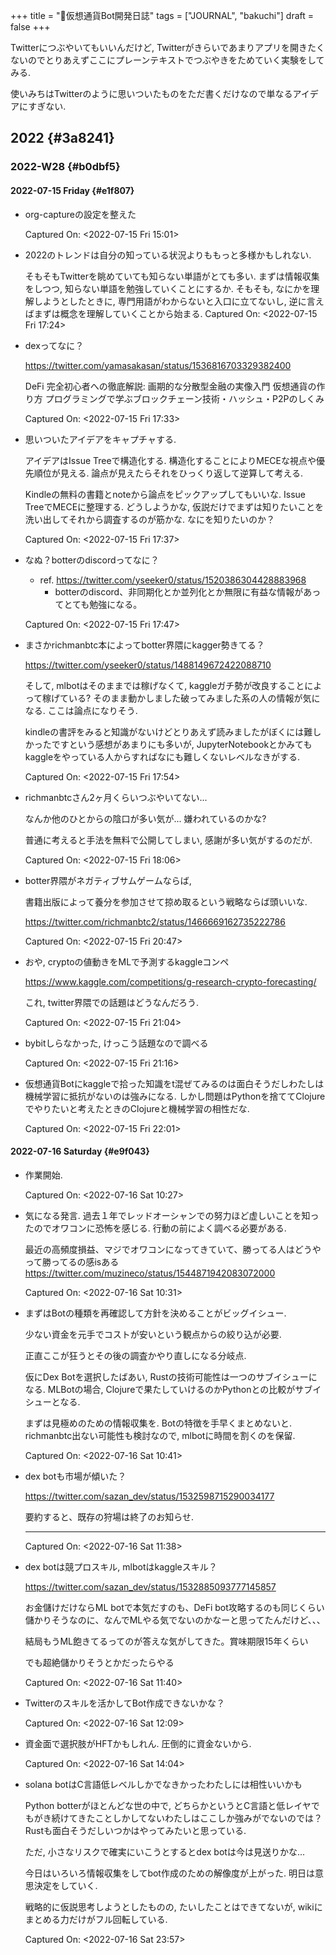 +++
title = "📓仮想通貨Bot開発日誌"
tags = ["JOURNAL", "bakuchi"]
draft = false
+++

Twitterにつぶやいてもいいんだけど, Twitterがきらいであまりアプリを開きたくないのでとりあえずここにプレーンテキストでつぶやきをためていく実験をしてみる.

使いみちはTwitterのように思いついたものをただ書くだけなので単なるアイデアにすぎない.


## 2022 {#3a8241}


### 2022-W28 {#b0dbf5}


#### 2022-07-15 Friday {#e1f807}

<!--list-separator-->

-  org-captureの設定を整えた

    Captured On: <span class="timestamp-wrapper"><span class="timestamp">&lt;2022-07-15 Fri 15:01&gt;</span></span>

<!--list-separator-->

-  2022のトレンドは自分の知っている状況よりももっと多様かもしれない.

    そもそもTwitterを眺めていても知らない単語がとても多い. まずは情報収集をしつつ, 知らない単語を勉強していくことにするか. そもそも, なにかを理解しようとしたときに, 専門用語がわからないと入口に立てないし, 逆に言えばまずは概念を理解していくことから始まる.
    Captured On: <span class="timestamp-wrapper"><span class="timestamp">&lt;2022-07-15 Fri 17:24&gt;</span></span>

<!--list-separator-->

-  dexってなに？

    <https://twitter.com/yamasakasan/status/1536816703329382400>

    DeFi 完全初心者への徹底解説: 画期的な分散型金融の実像入門 仮想通貨の作り方 プログラミングで学ぶブロックチェーン技術・ハッシュ・P2Pのしくみ

    Captured On: <span class="timestamp-wrapper"><span class="timestamp">&lt;2022-07-15 Fri 17:33&gt;</span></span>

<!--list-separator-->

-  思いついたアイデアをキャプチャする.

    アイデアはIssue Treeで構造化する. 構造化することによりMECEな視点や優先順位が見える. 論点が見えたらそれをひっくり返して逆算して考える.

    Kindleの無料の書籍とnoteから論点をピックアップしてもいいな. Issue TreeでMECEに整理する. どうしようかな, 仮説だけでまずは知りたいことを洗い出してそれから調査するのが筋かな. なにを知りたいのか？

    Captured On: <span class="timestamp-wrapper"><span class="timestamp">&lt;2022-07-15 Fri 17:37&gt;</span></span>

<!--list-separator-->

-  なぬ？botterのdiscordってなに？

    -   ref. <https://twitter.com/yseeker0/status/1520386304428883968>
        -   botterのdiscord、非同期化とか並列化とか無限に有益な情報があってとても勉強になる。

    Captured On: <span class="timestamp-wrapper"><span class="timestamp">&lt;2022-07-15 Fri 17:47&gt;</span></span>

<!--list-separator-->

-  まさかrichmanbtc本によってbotter界隈にkagger勢きてる？

    <https://twitter.com/yseeker0/status/1488149672422088710>

    そして, mlbotはそのままでは稼げなくて, kaggleガチ勢が改良することによって稼げている? そのまま動かしました破ってみました系の人の情報が気になる. ここは論点になりそう.

    kindleの書評をみると知識がないけどとりあえず読みましたがぼくには難しかったですという感想があまりにも多いが, JupyterNotebookとかみてもkaggleをやっている人からすればなにも難しくないレベルなきがする.

    Captured On: <span class="timestamp-wrapper"><span class="timestamp">&lt;2022-07-15 Fri 17:54&gt;</span></span>

<!--list-separator-->

-  richmanbtcさん2ヶ月くらいつぶやいてない...

    なんか他のひとからの陰口が多い気が... 嫌われているのかな?

    普通に考えると手法を無料で公開してしまい, 感謝が多い気がするのだが.

    Captured On: <span class="timestamp-wrapper"><span class="timestamp">&lt;2022-07-15 Fri 18:06&gt;</span></span>

<!--list-separator-->

-  botter界隈がネガティブサムゲームならば,

    書籍出版によって養分を参加させて掠め取るという戦略ならば頭いいな.

    <https://twitter.com/richmanbtc2/status/1466669162735222786>

    Captured On: <span class="timestamp-wrapper"><span class="timestamp">&lt;2022-07-15 Fri 20:47&gt;</span></span>

<!--list-separator-->

-  おや, cryptoの値動きをMLで予測するkaggleコンペ

    <https://www.kaggle.com/competitions/g-research-crypto-forecasting/>

    これ, twitter界隈での話題はどうなんだろう.

    Captured On: <span class="timestamp-wrapper"><span class="timestamp">&lt;2022-07-15 Fri 21:04&gt;</span></span>

<!--list-separator-->

-  bybitしらなかった, けっこう話題なので調べる

    Captured On: <span class="timestamp-wrapper"><span class="timestamp">&lt;2022-07-15 Fri 21:16&gt;</span></span>

<!--list-separator-->

-  仮想通貨Botにkaggleで拾った知識をt混ぜてみるのは面白そうだしわたしは機械学習に抵抗がないのは強みになる. しかし問題はPythonを捨ててClojureでやりたいと考えたときのClojureと機械学習の相性だな.

    Captured On: <span class="timestamp-wrapper"><span class="timestamp">&lt;2022-07-15 Fri 22:01&gt;</span></span>


#### 2022-07-16 Saturday {#e9f043}

<!--list-separator-->

-  作業開始.

    Captured On: <span class="timestamp-wrapper"><span class="timestamp">&lt;2022-07-16 Sat 10:27&gt;</span></span>

<!--list-separator-->

-  気になる発言. 過去１年でレッドオーシャンでの努力ほど虚しいことを知ったのでオワコンに恐怖を感じる. 行動の前によく調べる必要がある.

    最近の高頻度損益、マジでオワコンになってきていて、勝ってる人はどうやって勝ってるの感isある
    <https://twitter.com/muzineco/status/1544871942083072000>

    Captured On: <span class="timestamp-wrapper"><span class="timestamp">&lt;2022-07-16 Sat 10:31&gt;</span></span>

<!--list-separator-->

-  まずはBotの種類を再確認して方針を決めることがビッグイシュー.

    少ない資金を元手でコストが安いという観点からの絞り込が必要.

    正直ここが狂うとその後の調査かやり直しになる分岐点.

    仮にDex Botを選択したばあい, Rustの技術可能性は一つのサブイシューになる. MLBotの場合, Clojureで果たしていけるのかPythonとの比較がサブイシューとなる.

    まずは見極めのための情報収集を. Botの特徴を手早くまとめないと. richmanbtc出ない可能性も検討なので, mlbotに時間を割くのを保留.

    Captured On: <span class="timestamp-wrapper"><span class="timestamp">&lt;2022-07-16 Sat 10:41&gt;</span></span>

<!--list-separator-->

-  dex botも市場が傾いた？

    <https://twitter.com/sazan_dev/status/1532598715290034177>

    要約すると、既存の狩場は終了のお知らせ.

    ---
    Captured On: <span class="timestamp-wrapper"><span class="timestamp">&lt;2022-07-16 Sat 11:38&gt;</span></span>

<!--list-separator-->

-  dex botは競プロスキル, mlbotはkaggleスキル？

    <https://twitter.com/sazan_dev/status/1532885093777145857>

    お金儲けだけならML botで本気だすのも、DeFi bot攻略するのも同じくらい儲かりそうなのに、なんでMLやる気でないのかなーと思ってたんだけど、、、

    結局もうML飽きてるってのが答えな気がしてきた。賞味期限15年くらい

    でも超絶儲かりそうとかだったらやる

    Captured On: <span class="timestamp-wrapper"><span class="timestamp">&lt;2022-07-16 Sat 11:40&gt;</span></span>

<!--list-separator-->

-  Twitterのスキルを活かしてBot作成できないかな？

    Captured On: <span class="timestamp-wrapper"><span class="timestamp">&lt;2022-07-16 Sat 12:09&gt;</span></span>

<!--list-separator-->

-  資金面で選択肢がHFTかもしれん. 圧倒的に資金ないから.

    Captured On: <span class="timestamp-wrapper"><span class="timestamp">&lt;2022-07-16 Sat 14:04&gt;</span></span>

<!--list-separator-->

-  solana botはC言語低レベルしかでなきかったわたしには相性いいかも

    Python botterがほとんどな世の中で, どちらかというとC言語と低レイヤでもがき続けてきたことしかしてないわたしはここしか強みがでないのでは？Rustも面白そうだしいつかはやってみたいと思っている.

    ただ, 小さなリスクで確実にいこうとするとdex botは今は見送りかな...

    今日はいろいろ情報収集をしてbot作成のための解像度が上がった. 明日は意思決定をしていく.

    戦略的に仮説思考しようとしたものの, たいしたことはできてないが, wikiにまとめる力だけがフル回転している.

    Captured On: <span class="timestamp-wrapper"><span class="timestamp">&lt;2022-07-16 Sat 23:57&gt;</span></span>

